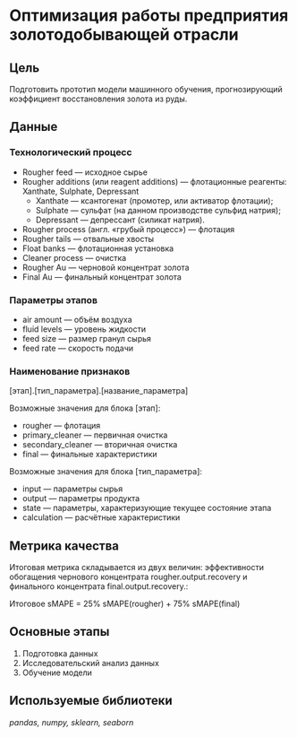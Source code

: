 # Оптимизация работы предприятия золотодобывающей отрасли

## Цель
Подготовить прототип модели машинного обучения, прогнозирующий коэффициент восстановления золота из руды.

## Данные
### Технологический процесс
* Rougher feed — исходное сырье
* Rougher additions (или reagent additions) — флотационные реагенты: Xanthate, Sulphate, Depressant
  * Xanthate — ксантогенат (промотер, или активатор флотации);
  * Sulphate — сульфат (на данном производстве сульфид натрия);
  * Depressant — депрессант (силикат натрия).
* Rougher process (англ. «грубый процесс») — флотация
* Rougher tails — отвальные хвосты
* Float banks — флотационная установка
* Cleaner process — очистка
* Rougher Au — черновой концентрат золота
* Final Au — финальный концентрат золота
### Параметры этапов
* air amount — объём воздуха
* fluid levels — уровень жидкости
* feed size — размер гранул сырья
* feed rate — скорость подачи
### Наименование признаков
[этап].[тип_параметра].[название_параметра]

Возможные значения для блока [этап]:
* rougher — флотация
* primary_cleaner — первичная очистка
* secondary_cleaner — вторичная очистка
* final — финальные характеристики

Возможные значения для блока [тип_параметра]:
* input — параметры сырья
* output — параметры продукта
* state — параметры, характеризующие текущее состояние этапа
* calculation — расчётные характеристики

## Метрика качества
Итоговая метрика складывается из двух величин: эффективности обогащения чернового концентрата rougher.output.recovery и финального концентрата final.output.recovery.:

Итоговое sMAPE = 25% sMAPE(rougher) + 75% sMAPE(final)

## Основные этапы
1. Подготовка данных
2. Исследовательский анализ данных
3. Обучение модели


## Используемые библиотеки
*pandas, numpy, sklearn, seaborn*
